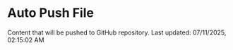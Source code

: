# Auto Push File

Content that will be pushed to GitHub repository.
Last updated: 07/11/2025, 02:15:02 AM
